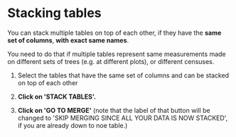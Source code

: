# Stacking tables

You can stack multiple tables on top of each other, if they have the **same set of columns**, **with exact same names**.

You need to do that if multiple tables represent same measurements made on different sets of trees (e.g. at different plots), or different censuses.


 1. Select the tables that have the same set of columns and can be stacked on top of each other
 
 2. **Click on 'STACK TABLES'.**
 
 3. **Click on 'GO TO MERGE'** (note that the label of that button will be changed to 'SKIP MERGING SINCE ALL YOUR DATA IS NOW STACKED', if you are already down to noe table.)
